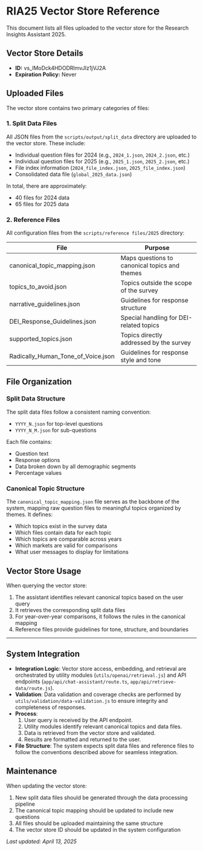 # RIA25 Vector Store Reference

This document lists all files uploaded to the vector store for the Research Insights Assistant 2025.

## Vector Store Details

- **ID:** vs_lMoDck4HDODRImvJIz1jVJ2A
- **Expiration Policy:** Never

## Uploaded Files

The vector store contains two primary categories of files:

### 1. Split Data Files

All JSON files from the `scripts/output/split_data` directory are uploaded to the vector store. These include:

- Individual question files for 2024 (e.g., `2024_1.json`, `2024_2.json`, etc.)
- Individual question files for 2025 (e.g., `2025_1.json`, `2025_2.json`, etc.)
- File index information (`2024_file_index.json`, `2025_file_index.json`)
- Consolidated data file (`global_2025_data.json`)

In total, there are approximately:

- 40 files for 2024 data
- 65 files for 2025 data

### 2. Reference Files

All configuration files from the `scripts/reference files/2025` directory:

| File                               | Purpose                                       |
| ---------------------------------- | --------------------------------------------- |
| canonical_topic_mapping.json       | Maps questions to canonical topics and themes |
| topics_to_avoid.json               | Topics outside the scope of the survey        |
| narrative_guidelines.json          | Guidelines for response structure             |
| DEI_Response_Guidelines.json       | Special handling for DEI-related topics       |
| supported_topics.json              | Topics directly addressed by the survey       |
| Radically_Human_Tone_of_Voice.json | Guidelines for response style and tone        |

## File Organization

### Split Data Structure

The split data files follow a consistent naming convention:

- `YYYY_N.json` for top-level questions
- `YYYY_N_M.json` for sub-questions

Each file contains:

- Question text
- Response options
- Data broken down by all demographic segments
- Percentage values

### Canonical Topic Structure

The `canonical_topic_mapping.json` file serves as the backbone of the system, mapping raw question files to meaningful topics organized by themes. It defines:

- Which topics exist in the survey data
- Which files contain data for each topic
- Which topics are comparable across years
- Which markets are valid for comparisons
- What user messages to display for limitations

## Vector Store Usage

When querying the vector store:

1. The assistant identifies relevant canonical topics based on the user query
2. It retrieves the corresponding split data files
3. For year-over-year comparisons, it follows the rules in the canonical mapping
4. Reference files provide guidelines for tone, structure, and boundaries

---

## System Integration

- **Integration Logic**: Vector store access, embedding, and retrieval are orchestrated by utility modules (`utils/openai/retrieval.js`) and API endpoints (`app/api/chat-assistant/route.ts`, `app/api/retrieve-data/route.js`).
- **Validation**: Data validation and coverage checks are performed by `utils/validation/data-validation.js` to ensure integrity and completeness of responses.
- **Process**:
  1. User query is received by the API endpoint.
  2. Utility modules identify relevant canonical topics and data files.
  3. Data is retrieved from the vector store and validated.
  4. Results are formatted and returned to the user.
- **File Structure**: The system expects split data files and reference files to follow the conventions described above for seamless integration.

## Maintenance

When updating the vector store:

1. New split data files should be generated through the data processing pipeline
2. The canonical topic mapping should be updated to include new questions
3. All files should be uploaded maintaining the same structure
4. The vector store ID should be updated in the system configuration

_Last updated: April 13, 2025_
